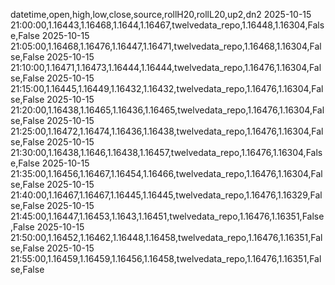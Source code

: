 datetime,open,high,low,close,source,rollH20,rollL20,up2,dn2
2025-10-15 21:00:00,1.16443,1.16468,1.1644,1.16467,twelvedata_repo,1.16448,1.16304,False,False
2025-10-15 21:05:00,1.16468,1.16476,1.16447,1.16471,twelvedata_repo,1.16468,1.16304,False,False
2025-10-15 21:10:00,1.16471,1.16473,1.16444,1.16444,twelvedata_repo,1.16476,1.16304,False,False
2025-10-15 21:15:00,1.16445,1.16449,1.16432,1.16432,twelvedata_repo,1.16476,1.16304,False,False
2025-10-15 21:20:00,1.16438,1.16465,1.16436,1.16465,twelvedata_repo,1.16476,1.16304,False,False
2025-10-15 21:25:00,1.16472,1.16474,1.16436,1.16438,twelvedata_repo,1.16476,1.16304,False,False
2025-10-15 21:30:00,1.16438,1.1646,1.16438,1.16457,twelvedata_repo,1.16476,1.16304,False,False
2025-10-15 21:35:00,1.16456,1.16467,1.16454,1.16466,twelvedata_repo,1.16476,1.16304,False,False
2025-10-15 21:40:00,1.16467,1.16467,1.16445,1.16445,twelvedata_repo,1.16476,1.16329,False,False
2025-10-15 21:45:00,1.16447,1.16453,1.1643,1.16451,twelvedata_repo,1.16476,1.16351,False,False
2025-10-15 21:50:00,1.16452,1.16462,1.16448,1.16458,twelvedata_repo,1.16476,1.16351,False,False
2025-10-15 21:55:00,1.16459,1.16459,1.16456,1.16458,twelvedata_repo,1.16476,1.16351,False,False
